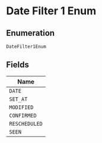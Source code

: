 
# Date Filter 1 Enum

## Enumeration

`DateFilter1Enum`

## Fields

| Name |
|  --- |
| `DATE` |
| `SET_AT` |
| `MODIFIED` |
| `CONFIRMED` |
| `RESCHEDULED` |
| `SEEN` |

